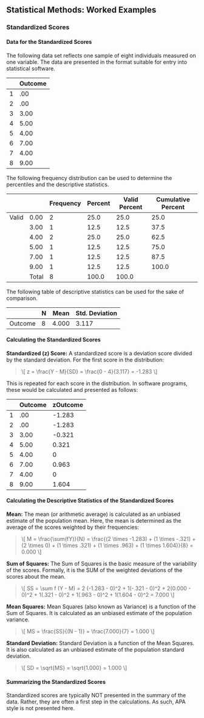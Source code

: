## Statistical Methods: Worked Examples

### Standardized Scores

#### Data for the Standardized Scores

The following data set reflects one sample of eight individuals measured on one variable. The data are presented in the format suitable for entry into statistical software.

|     | Outcome |
|-----|---------|
| 1   | .00     |
| 2   | .00     |
| 3   | 3.00    |
| 4   | 5.00    |
| 5   | 4.00    |
| 6   | 7.00    |
| 7   | 4.00    |
| 8   | 9.00    |

The following frequency distribution can be used to determine the percentiles and the descriptive statistics.

|  |      | Frequency | Percent | Valid Percent | Cumulative Percent |
|-------|-----------|---------|---------------|--------------------|-------|
| Valid | 0.00      | 2       | 25.0          | 25.0               | 25.0  |
|       | 3.00      | 1       | 12.5          | 12.5               | 37.5  |
|       | 4.00      | 2       | 25.0          | 25.0               | 62.5  |
|       | 5.00      | 1       | 12.5          | 12.5               | 75.0  |
|       | 7.00      | 1       | 12.5          | 12.5               | 87.5  |
|       | 9.00      | 1       | 12.5          | 12.5               | 100.0 |
|       | Total     | 8       | 100.0         | 100.0              |       |

The following table of descriptive statistics can be used for the sake of comparison.

|         | N   | Mean  | Std. Deviation |
|---------|-----|-------|----------------|
| Outcome | 8   | 4.000 | 3.117          |

#### Calculating the Standardized Scores

**Standardized (z) Score:** A standardized score is a deviation score divided by the standard deviation. For the first score in the distribution:

> \\[ z = \frac{Y - M}{SD} = \frac{0 - 4}{3.117} = -1.283 \\]

This is repeated for each score in the distribution. In software programs, these would be calculated and presented as follows:

|     | Outcome | zOutcome |
|-----|---------|----------|
| 1   | .00     | -1.283   |
| 2   | .00     | -1.283   |
| 3   | 3.00    | -0.321   |
| 4   | 5.00    | 0.321    |
| 5   | 4.00    | 0        |
| 6   | 7.00    | 0.963    |
| 7   | 4.00    | 0        |
| 8   | 9.00    | 1.604    |

#### Calculating the Descriptive Statistics of the Standardized Scores

**Mean:** The mean (or arithmetic average) is calculated as an unbiased estimate of the population mean. Here, the mean is determined as the average of the scores weighted by their frequencies:

> \\[ M = \frac{\sum(fY)}{N} = \frac{(2 \times -1.283) + (1 \times -.321) + (2 \times 0) + (1 \times .321) + (1 \times .963) + (1 \times 1.604)}{8} = 0.000 \\]

**Sum of Squares:** The Sum of Squares is the basic measure of the variability of the scores. Formally, it is the SUM of the weighted deviations of the scores about the mean.

> \\[ SS = \sum f (Y - M) = 2 (-1.283 - 0)^2 + 1(-.321 - 0)^2 + 2(0.000 - 0)^2 + 1(.321 - 0)^2 + 1(.963 - 0)^2 + 1(1.604 - 0)^2 = 7.000 \\]

**Mean Squares:** Mean Squares (also known as Variance) is a function of the Sum of Squares. It is calculated as an unbiased estimate of the population variance.

> \\[ MS = \frac{SS}{(N - 1)} = \frac{7.000}{7} = 1.000 \\]

**Standard Deviation:** Standard Deviation is a function of the Mean Squares. It is also calculated as an unbiased estimate of the population
standard deviation.

> \\[ SD = \sqrt{MS} = \sqrt{1.000} = 1.000 \\]

#### Summarizing the Standardized Scores

Standardized scores are typically NOT presented in the summary of the data. Rather, they are often a first step in the calculations. As such, APA style is not presented here.
